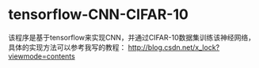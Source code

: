 # tensorflow-CNN-CIFAR-10
该程序是基于tensorflow来实现CNN，并通过CIFAR-10数据集训练该神经网络，具体的实现方法可以参考我写的教程：
http://blog.csdn.net/x_lock?viewmode=contents

